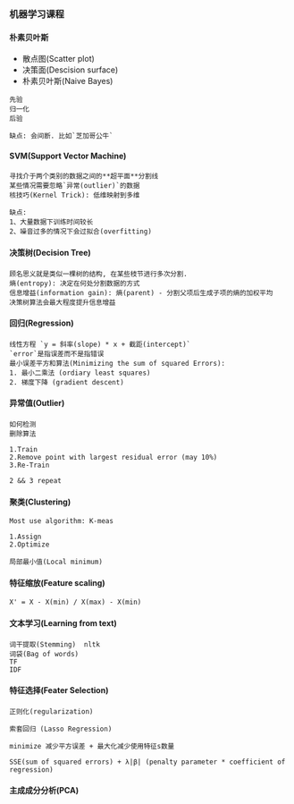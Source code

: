 ### 机器学习课程

#### 朴素贝叶斯

- 散点图(Scatter plot)
- 决策面(Descision surface)
- 朴素贝叶斯(Naive Bayes)
```
先验
归一化
后验

缺点: 会间断. 比如`芝加哥公牛`
```

#### SVM(Support Vector Machine)

```
寻找介于两个类别的数据之间的**超平面**分割线
某些情况需要忽略`异常(outlier)`的数据
核技巧(Kernel Trick): 低维映射到多维

缺点:
1、大量数据下训练时间较长
2、噪音过多的情况下会过拟合(overfitting)
```

#### 决策树(Decision Tree)

```
顾名思义就是类似一棵树的结构, 在某些枝节进行多次分割.
熵(entropy): 决定在何处分割数据的方式
信息增益(information gain): 熵(parent) - 分割父项后生成子项的熵的加权平均
决策树算法会最大程度提升信息增益
```



#### 回归(Regression)

```
线性方程 `y = 斜率(slope) * x + 截距(intercept)`
`error`是指误差而不是指错误
最小误差平方和算法(Minimizing the sum of squared Errors):
1. 最小二乘法 (ordiary least squares)
2. 梯度下降 (gradient descent)
```

#### 异常值(Outlier)

```
如何检测
删除算法

1.Train
2.Remove point with largest residual error (may 10%)
3.Re-Train

2 && 3 repeat

```

#### 聚类(Clustering)

```
Most use algorithm: K-meas

1.Assign
2.Optimize

局部最小值(Local minimum)

```


#### 特征缩放(Feature scaling)


```
X' = X - X(min) / X(max) - X(min)
```

#### 文本学习(Learning from text)

```
词干提取(Stemming)  nltk
词袋(Bag of words)
TF
IDF
```

#### 特征选择(Feater Selection)

```
正则化(regularization)

索套回归 (Lasso Regression)

minimize 减少平方误差 + 最大化减少使用特征s数量

SSE(sum of squared errors) + λ|β| (penalty parameter * coefficient of regression)
```

#### 主成成分分析(PCA)

```

```

















